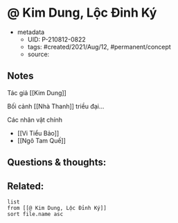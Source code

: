 # @ Kim Dung, Lộc Đỉnh Ký

- metadata
	- UID: P-210812-0822
	- tags: #created/2021/Aug/12, #permanent/concept 
	- source: 

## Notes
Tác giả [[Kim Dung]]

Bối cảnh [[Nhà Thanh]] triều đại...

Các nhân vật chính
- [[Vi Tiểu Bảo]]
- [[Ngô Tam Quế]]

## Questions & thoughts:


## Related:
```dataview
list
from [[@ Kim Dung, Lộc Đỉnh Ký]]
sort file.name asc
```